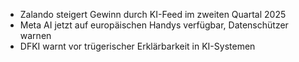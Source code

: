 - Zalando steigert Gewinn durch KI-Feed im zweiten Quartal 2025
- Meta AI jetzt auf europäischen Handys verfügbar, Datenschützer warnen
- DFKI warnt vor trügerischer Erklärbarkeit in KI-Systemen
